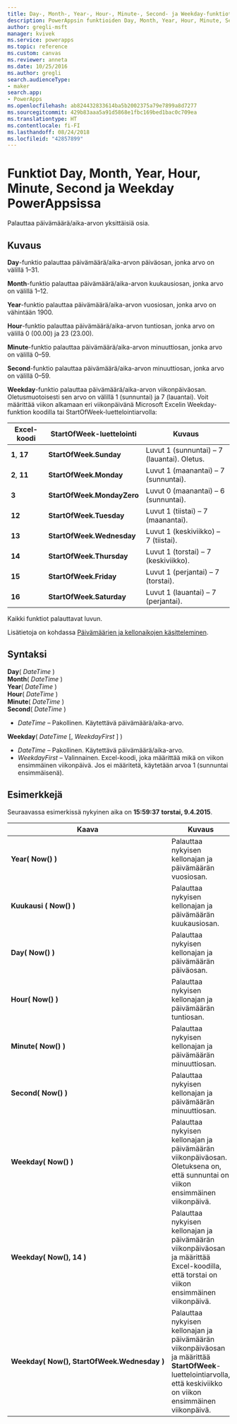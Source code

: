 ```yaml
---
title: Day-, Month-, Year-, Hour-, Minute-, Second- ja Weekday-funktiot | Microsoft Docs
description: PowerAppsin funktioiden Day, Month, Year, Hour, Minute, Second ja Weekday viitetiedot, mukaan lukien syntaksi ja esimerkit
author: gregli-msft
manager: kvivek
ms.service: powerapps
ms.topic: reference
ms.custom: canvas
ms.reviewer: anneta
ms.date: 10/25/2016
ms.author: gregli
search.audienceType:
- maker
search.app:
- PowerApps
ms.openlocfilehash: ab824432833614ba5b2002375a79e7899a8d7277
ms.sourcegitcommit: 429b83aaa5a91d5868e1fbc169bed1bac0c709ea
ms.translationtype: HT
ms.contentlocale: fi-FI
ms.lasthandoff: 08/24/2018
ms.locfileid: "42857899"
---
```

# <a name="day-month-year-hour-minute-second-and-weekday-functions-in-powerapps"></a>Funktiot Day, Month, Year, Hour, Minute, Second ja Weekday PowerAppsissa
Palauttaa päivämäärä/aika-arvon yksittäisiä osia.

## <a name="description"></a>Kuvaus
**Day**-funktio palauttaa päivämäärä/aika-arvon päiväosan, jonka arvo on välillä 1–31.

**Month**-funktio palauttaa päivämäärä/aika-arvon kuukausiosan, jonka arvo on välillä 1–12.

**Year**-funktio palauttaa päivämäärä/aika-arvon vuosiosan, jonka arvo on vähintään 1900.

**Hour**-funktio palauttaa päivämäärä/aika-arvon tuntiosan, jonka arvo on välillä 0 (00.00) ja 23 (23.00).

**Minute**-funktio palauttaa päivämäärä/aika-arvon minuuttiosan, jonka arvo on välillä 0–59.

**Second**-funktio palauttaa päivämäärä/aika-arvon minuuttiosan, jonka arvo on välillä 0–59.

**Weekday**-funktio palauttaa päivämäärä/aika-arvon viikonpäiväosan.  Oletusmuotoisesti sen arvo on välillä 1 (sunnuntai) ja 7 (lauantai).  Voit määrittää viikon alkamaan eri viikonpäivänä Microsoft Excelin Weekday-funktion koodilla tai StartOfWeek-luettelointiarvolla:

| Excel-koodi | StartOfWeek-luettelointi | Kuvaus |
| --- | --- | --- |
| **1**, **17** |**StartOfWeek.Sunday** |Luvut 1 (sunnuntai) – 7 (lauantai).  Oletus. |
| **2**, **11** |**StartOfWeek.Monday** |Luvut 1 (maanantai) – 7 (sunnuntai). |
| **3** |**StartOfWeek.MondayZero** |Luvut 0 (maanantai) – 6 (sunnuntai). |
| **12** |**StartOfWeek.Tuesday** |Luvut 1 (tiistai) – 7 (maanantai). |
| **13** |**StartOfWeek.Wednesday** |Luvut 1 (keskiviikko) – 7 (tiistai). |
| **14** |**StartOfWeek.Thursday** |Luvut 1 (torstai) – 7 (keskiviikko). |
| **15** |**StartOfWeek.Friday** |Luvut 1 (perjantai) – 7 (torstai). |
| **16** |**StartOfWeek.Saturday** |Luvut 1 (lauantai) – 7 (perjantai). |

Kaikki funktiot palauttavat luvun.

Lisätietoja on kohdassa [Päivämäärien ja kellonaikojen käsitteleminen](../show-text-dates-times.md).

## <a name="syntax"></a>Syntaksi
**Day**( *DateTime* )<br>**Month**( *DateTime* )<br>**Year**( *DateTime* )<br>**Hour**( *DateTime* )<br>**Minute**( *DateTime* )<br>**Second**( *DateTime* )

* *DateTime* – Pakollinen.  Käytettävä päivämäärä/aika-arvo.  

**Weekday**( *DateTime* [, *WeekdayFirst* ] )<br>

* *DateTime* – Pakollinen.  Käytettävä päivämäärä/aika-arvo. 
* *WeekdayFirst* – Valinnainen.  Excel-koodi, joka määrittää mikä on viikon ensimmäinen viikonpäivä.  Jos ei määritetä, käytetään arvoa 1 (sunnuntai ensimmäisenä).

## <a name="examples"></a>Esimerkkejä
Seuraavassa esimerkissä nykyinen aika on **15:59:37**  **torstai, 9.4.2015**.

| Kaava | Kuvaus | Tulos |
| --- | --- | --- |
| **Year(&nbsp;Now()&nbsp;)** |Palauttaa nykyisen kellonajan ja päivämäärän vuosiosan. |2015 |
| **Kuukausi (&nbsp;Now()&nbsp;)** |Palauttaa nykyisen kellonajan ja päivämäärän kuukausiosan. |4 |
| **Day(&nbsp;Now()&nbsp;)** |Palauttaa nykyisen kellonajan ja päivämäärän päiväosan. |9 |
| **Hour(&nbsp;Now()&nbsp;)** |Palauttaa nykyisen kellonajan ja päivämäärän tuntiosan. |15 |
| **Minute(&nbsp;Now()&nbsp;)** |Palauttaa nykyisen kellonajan ja päivämäärän minuuttiosan. |59 |
| **Second(&nbsp;Now()&nbsp;)** |Palauttaa nykyisen kellonajan ja päivämäärän minuuttiosan. |37 |
| **Weekday(&nbsp;Now()&nbsp;)** |Palauttaa nykyisen kellonajan ja päivämäärän viikonpäiväosan. Oletuksena on, että sunnuntai on viikon ensimmäinen viikonpäivä. |5 |
| **Weekday(&nbsp;Now(),&nbsp;14&nbsp;)** |Palauttaa nykyisen kellonajan ja päivämäärän viikonpäiväosan ja määrittää Excel-koodilla, että torstai on viikon ensimmäinen viikonpäivä. |1 |
| **Weekday(&nbsp;Now(),&nbsp;StartOfWeek.Wednesday&nbsp;)** |Palauttaa nykyisen kellonajan ja päivämäärän viikonpäiväosan ja määrittää **StartOfWeek**-luettelointiarvolla, että keskiviikko on viikon ensimmäinen viikonpäivä. |2 |

